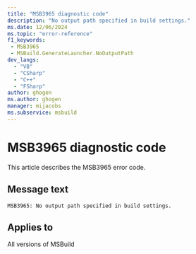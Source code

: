```yaml
---
title: "MSB3965 diagnostic code"
description: "No output path specified in build settings."
ms.date: 12/06/2024
ms.topic: "error-reference"
f1_keywords:
 - MSB3965
 - MSBuild.GenerateLauncher.NoOutputPath
dev_langs:
  - "VB"
  - "CSharp"
  - "C++"
  - "FSharp"
author: ghogen
ms.author: ghogen
manager: mijacobs
ms.subservice: msbuild
---
```


# MSB3965 diagnostic code

<!-- :::ErrorDefinitionDescription::: -->
<!-- :::editable-content name="introDescription"::: -->
This article describes the MSB3965 error code.
<!-- :::editable-content-end::: -->

## Message text

```output
MSB3965: No output path specified in build settings.
```

<!-- :::editable-content name="postOutputDescription"::: -->
<!--
{StrBegin="MSB3965: "}
-->
<!-- :::editable-content-end::: -->
<!-- :::ErrorDefinitionDescription-end::: -->

## Applies to

All versions of MSBuild
